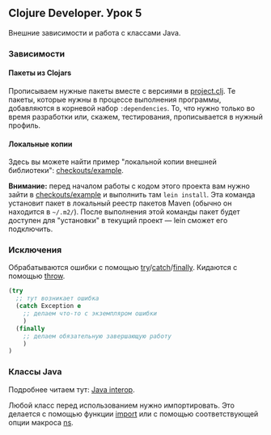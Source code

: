 ## Clojure Developer. Урок 5

Внешние зависимости и работа с классами Java.

### Зависимости

#### Пакеты из Clojars

Прописываем нужные пакеты вместе с версиями в [project.clj](project.clj). Те пакеты, которые нужны в процессе выполнения программы, добавляются в корневой набор `:dependencies`. То, что нужно только во время разработки или, скажем, тестирования, прописывается в нужный профиль.

#### Локальные копии

Здесь вы можете найти пример "локальной копии внешней библиотеки": [checkouts/example](checkouts/example).

**Внимание:** перед началом работы с кодом этого проекта вам нужно зайти в [checkouts/example](checkouts/example) и выполнить там `lein install`. Эта команда установит пакет в локальный реестр пакетов Maven (обычно он находится в `~/.m2/`). После выполнения этой команды пакет будет доступен для "установки" в текущий проект — lein сможет его подключить.

### Исключения

Обрабатываются ошибки с помощью [try](https://clojuredocs.org/clojure.core/try)/[catch](https://clojuredocs.org/clojure.core/catch)/[finally](https://clojuredocs.org/clojure.core/finally). Кидаются с помощью [throw](https://clojuredocs.org/clojure.core/throw).

```clojure
(try
  ;; тут возникает ошибка
  (catch Exception e
    ;; делаем что-то с экземпляром ошибки
    )
  (finally
    ;; делаем обязательную завершающую работу
    )
)
```

### Классы Java

Подробнее читаем тут: [Java interop](https://clojure.org/reference/java_interop).

Любой класс перед использованием нужно импортировать. Это делается с помощью функции [import](https://clojuredocs.org/clojure.core/import) или с помощью соответствующей опции макроса [ns](https://clojuredocs.org/clojure.core/ns).
